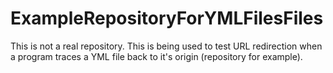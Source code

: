 # ExampleRepositoryForYMLFilesFiles
This is not a real repository. This is being used to test URL redirection when a program traces a YML file back to it's origin (repository for example).
